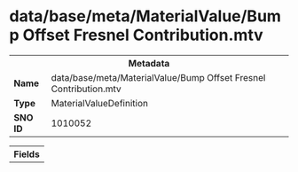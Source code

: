 <h1>data/base/meta/MaterialValue/Bump Offset Fresnel Contribution.mtv</h1><table><tr><th colspan="100%">Metadata</th></tr><tr><td><b>Name</b></td><td>data/base/meta/MaterialValue/Bump Offset Fresnel Contribution.mtv</td></tr><tr><td><b>Type</b></td><td>MaterialValueDefinition</td></tr><tr><td><b>SNO ID</b></td><td>1010052</td></tr></table>

<table><tr><th colspan="100%">Fields</th></tr></table>

